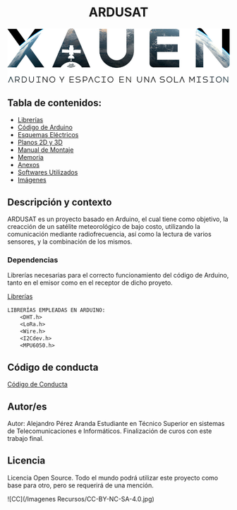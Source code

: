 <h1 align="center"> ARDUSAT</h1>

<div style="text-align:center">
  <img src="./Imagenes Recursos/ESPACIO.jpg" />
</div>


## Tabla de contenidos:

- [Librerías](https://github.com/alejandroperez9/ARDUSAT/tree/main/Librer%C3%ADas)
- [Código de Arduino](https://github.com/alejandroperez9/ARDUSAT/tree/main/C%C3%B3digo%20de%20Arduino)
- [Esquemas Eléctricos](https://github.com/alejandroperez9/ARDUSAT/tree/main/Esquemas%20El%C3%A9ctricos)
- [Planos 2D y 3D](https://github.com/alejandroperez9/ARDUSAT/tree/main/Planos%202D%20y%203D)
- [Manual de Montaje](https://github.com/alejandroperez9/ARDUSAT/tree/main/Manual%20de%20Montaje)
- [Memoria](#Memoria)
- [Anexos](https://github.com/alejandroperez9/ARDUSAT/tree/main/Anexos)
- [Softwares Utilizados](https://github.com/alejandroperez9/ARDUSAT/tree/main/Software)
- [Imágenes](https://github.com/alejandroperez9/ARDUSAT/tree/main/Imagenes%20Recursos)
  


## Descripción y contexto

ARDUSAT es un proyecto basado en Arduino, el cual tiene como objetivo, la creacción de un satélite meteorológico de bajo costo, utilizando la comunicación mediante radiofrecuencia, así como la lectura de varios sensores, y la combinación de los mismos.


### Dependencias

Librerías necesarias para el correcto funcionamiento del código de Arduino, tanto en el emisor como en el receptor de dicho proyeto.

[Librerías](https://github.com/alejandroperez9/ARDUSAT/tree/main/Librer%C3%ADas)

    LIBRERÍAS EMPLEADAS EN ARDUINO:
        <DHT.h>
        <LoRa.h>
        <Wire.h>
        <I2Cdev.h>
        <MPU6050.h>



## Código de conducta 

[Código de Conducta](https://github.com/alejandroperez9/ARDUSAT/blob/main/CODE_OF_CONDUCT.md)

## Autor/es
Autor: Alejandro Pérez Aranda
Estudiante en Técnico Superior en sistemas de Telecomunicaciones e Informáticos.
Finalización de curos con este trabajo final.


## Licencia 
Licencia Open Source.
Todo el mundo podrá utilizar este proyecto como base para otro, pero se requerirá de una mención.

![CC](/Imagenes Recursos/CC-BY-NC-SA-4.0.jpg)
